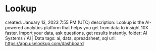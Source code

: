 # Lookup

created: January 13, 2023 7:55 PM (UTC)
description: Lookup is the AI-powered analytics platform that helps you get from data to insight 10X faster. Import your data, ask questions, get results instantly.
folder: AI Systems / AI | Data
tags: ai, data, spreadsheet, sql
url: https://app.uselookup.com/dashboard